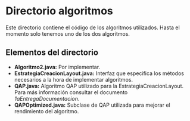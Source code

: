 # Directorio algoritmos

Este directorio contiene el código de los algoritmos utilizados. Hasta
el momento solo tenemos uno de los dos algoritmos.

## Elementos del directorio

- **Algoritmo2.java:**
Por implementar.
- **EstrategiaCreacionLayout.java:**
Interfaz que especifica los métodos necesarios a la hora de 
implementar algoritmos.
- **QAP.java:**
Algoritmo QAP utilizado para la EstrategiaCreacionLayout. Para
más información consultar el documento *1aEntregaDocumentacion*.
- **QAPOptimized.java:**
Subclase de QAP utilizada para mejorar el rendimiento del algoritmo.